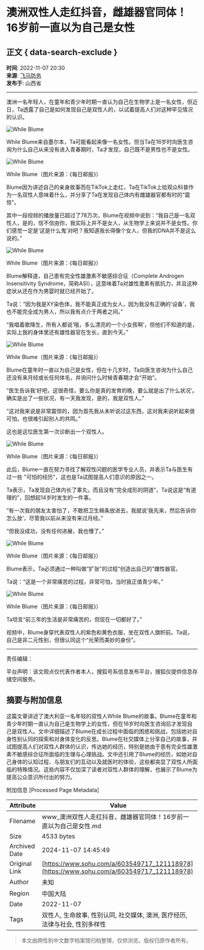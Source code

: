 # 澳洲双性人走红抖音，雌雄器官同体！16岁前一直以为自己是女性

## 正文 { data-search-exclude }


**时间**: 2022-11-07 20:30  
**来源**: [飞马防务](http://www.toutiao.com/item/7163249005693305347/)  
**发布于**: 山西省  

---

澳洲一名年轻人，在童年和青少年时期一直认为自己在生物学上是一名女性，但近日，Ta透露了自己是如何发现自己是双性人的，以试着提高人们对这种罕见情况的认识。

![While Blume](https://p3.itc.cn/q_70/images03/20221107/2b569f6c47ac494ea5d7d89cfca203e0.jpeg)

While Blume来自墨尔本，Ta可能看起来像一名女性。但当Ta在16岁时向医生咨询为什么自己从来没有进入青春期时，Ta才发现，自己既不是男性也不是女性。

![While Blume](https://p6.itc.cn/q_70/images03/20221107/d26267c038b14f0594bbee493d40bbfd.jpeg)

While Blume（图片来源：《每日邮报》）

Blume因为讲述自己的亲身故事而在TikTok上走红，Ta在TikTok上给观众科普作为一名双性人意味着什么，并分享了Ta在发现自己体内有雌雄器官都有时的“震惊”。

其中一段视频的播放量已超过了78万次，Blume在视频中说到：“我自己是一名双性人，是的，信不信由你，我实际上并不是女人，从生物学上来说并不是女性。你们感觉一定是‘这是什么鬼’对吧？我知道我长得像个女人，但我的DNA并不是这么说的。”

![While Blume](https://p0.itc.cn/q_70/images03/20221107/1102cd3622ef4b60be23199eebaa957a.png)

While Blume（图片来源：《每日邮报》）

Blume解释道，自己患有完全性雄激素不敏感综合征（Complete Androgen Insensitivity Syndrome，简称ASI），这意味着Ta对雄性激素有抵抗力，并且这种症状从还在作为男婴时就已经开始了。

Ta说：“因为我是XY染色体，我不能真正成为女人，因为我没有正确的‘设备’，我也不能完全成为男人，所以我有点介于两者之间。”

“我唱着歌降生，所有人都说‘哦，多么漂亮的一个小女孩啊’，但他们不知道的是，实际上我的身体里还有雄性器官在生长，直到今天。”

![While Blume](https://p9.itc.cn/q_70/images03/20221107/464226c339574f58b70a703f26a05bc0.png)

While Blume（图片来源：《每日邮报》）

Blume在童年时一直以为自己是女性，但在十几岁时，Ta向医生咨询为什么自己还没有来月经或长任何体毛，并询问什么时候青春期才会“开始”。

“医生告诉我‘好吧，这很奇怪，要么你是真的发育的晚，要么就是出了什么状况’。确实是出了一些状况，有一天我发现，是的，我是双性人。”

“这对我来说是非常震惊的，因为首先我从未听说过这东西，这对我来说听起来很可怕，也很难引起别人的共鸣。”

这也是这位医生第一次诊断出一个双性人。

![While Blume](https://p6.itc.cn/q_70/images03/20221107/04f39dc42d754fc380c8ebc3897f8189.png)

While Blume（图片来源：《每日邮报》）

此后，Blume一直在努力寻找了解双性问题的医学专业人员，并表示Ta与医生有过一些 "可怕的经历"，这也是Ta试图提高人们意识的原因之一。

Ta表示，Ta发现自己体内长了睾丸，而且没有“完全成形的阴道”，Ta说这是“有道理的”，回想起14岁时发生的一件事。

“有一次我的朋友太害怕了，不敢把卫生棉条放进去，我就说‘我先来，然后告诉你怎么放’，尽管我以前从来没有来过月经。”

“但我没成功，没有任何进展，我也懵了。”

![While Blume](https://p9.itc.cn/q_70/images03/20221107/34470b88b15d409c95b1be14004e9160.jpeg)

While Blume（图片来源：《每日邮报》）

Blume表示，Ta必须通过一种叫做“扩张”的过程“创造出自己的”雌性器官。

Ta说：“这是一个非常痛苦的过程，非常可怕，当时我正值青少年。”

![While Blume](https://p7.itc.cn/q_70/images03/20221107/9d22237efbe94ea5ae7fd832364ddc72.jpeg)

While Blume（图片来源：《每日邮报》）

Ta坦言“前三年的生活是非常痛苦的，但现在一切都好了。”

视频中，Blume身穿代表双性人的紫色和黄色衣服，坐在双性人旗帜前。Ta说，自己是非二元性别，但很认同这个“光荣而美妙的身份”。

---

责任编辑：

平台声明：该文观点仅代表作者本人，搜狐号系信息发布平台，搜狐仅提供信息存储空间服务。

## 摘要与附加信息

<!-- tcd_abstract -->
这篇文章讲述了澳大利亚一名年轻的双性人While Blume的故事。Blume在童年和青少年时期一直认为自己是生物学上的女性，但在16岁时向医生咨询后才发现自己是双性人。文中详细描述了Blume在成长过程中面临的困惑和挑战，包括她对自身性别认同的探索和对身体变化的反思。Blume在社交媒体上分享自己的故事，并试图提高人们对双性人群体的认识，传达她的经历，特别是她由于患有完全性雄激素不敏感综合征所面临的生理与心理挑战。文中还引用了Blume的经历，如她对自己身体的认知过程、与朋友们的互动以及就医时的体验，这些都突显了双性人所面临的特殊情况。这些内容不仅加深了读者对双性人群体的理解，也展示了Blume为提高公众意识所付出的努力。
<!-- tcd_abstract_end -->

附加信息 [Processed Page Metadata]

| Attribute       | Value                                  |
|-----------------|----------------------------------------|
| Filename        | www_澳洲双性人走红抖音，雌雄器官同体！16岁前一直以为自己是女性.md                             |
| Size            | 4533 bytes                           |
| Archived Date   | 2024-11-07 14:45:49                             |
| Original Link   | [https://www.sohu.com/a/603549717_121118978](https://www.sohu.com/a/603549717_121118978)                       |
| Author          | 未知                               |
| Region          | 中国大陆                               |
| Date            | 2022-11-07                                 |
| Tags            | 双性人, 生命故事, 性别认同, 社交媒体, 澳洲, 医疗经历, 法律与社会, 性别多样性                                 |
>
> 本文由跨性别中文数字档案馆归档整理，仅供浏览。版权归原作者所有。
>